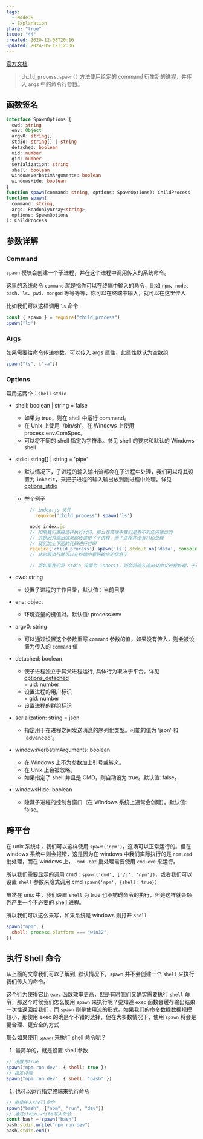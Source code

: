 ```yaml
---  
tags:  
  - NodeJS  
  - Explanation  
share: "true"  
issue: "44"  
created: 2020-12-08T20:16  
updated: 2024-05-12T12:36  
---  
```

  
[官方文档](http://nodejs.cn/api/child_process.html#child_process_child_process_spawn_command_args_options)  
  
> `child_process.spawn()` 方法使用给定的 command 衍生新的进程，并传入 args 中的命令行参数。  
  
## 函数签名  
  
```typescript  
interface SpawnOptions {  
  cwd: string  
  env: Object  
  argv0: string[]  
  stdio: string[] | string  
  detached: boolean  
  uid: number  
  gid: number  
  serialization: string  
  shell: boolean  
  windowsVerbatimArguments: boolean  
  windowsHide: boolean  
}  
function spawn(command: string, options: SpawnOptions): ChildProcess  
function spawn(  
  command: string,  
  args: ReadonlyArray<string>,  
  options: SpawnOptions  
): ChildProcess  
```  
  
## 参数详解  
  
### Command  
  
`spawn` 模块会创建一个子进程，并在这个进程中调用传入的系统命令。  
  
这里的系统命令 `command` 就是指你可以在终端中输入的命令，比如 `npm`、`node`、`bash`、`ls`、`pwd`、`mongod` 等等等等，你可以在终端中输入，就可以在这里传入  
  
比如我们可以这样调用 `ls` 命令  
  
```js  
const { spawn } = require("child_process")  
spawn("ls")  
```  
  
### Args  
  
如果需要给命令传递参数，可以传入 args 属性，此属性默认为空数组  
  
```js  
spawn("ls", ["-a"])  
```  
  
### Options  
  
常用这两个：`shell` `stdio`  
  
- shell: boolean | string = false  
  - 如果为 true，则在 shell 中运行 command。  
  - 在 Unix 上使用 '/bin/sh'，在 Windows 上使用 process.env.ComSpec。  
  - 可以将不同的 shell 指定为字符串。参见 shell 的要求和默认的 Windows shell  
- stdio: string[] | string = 'pipe'  
  - 默认情况下，子进程的输入输出流都会在子进程中处理，我们可以将其设置为 `inherit`，来把子进程的输入输出放到副进程中处理。详见 [options_stdio](http://nodejs.cn/api/child_process.html#child_process_options_stdio)  
  - 举个例子  
  
    ```js  
      // index.js 文件  
        require('child_process').spawn('ls')  
  
      node index.js  
      // 如果我们直接这样执行代码，那么在终端中我们是看不到任何输出的  
      // 这是因为输出信息都传递给了子进程，而子进程并没有打印处理  
      // 我们加上下面的代码进行打印  
      require('child_process').spawn('ls').stdout.on('data', console.log)  
      // 此时再执行就可以在终端中看到输出的信息了  
  
      // 而如果我们将 stdio 设置为 inherit，则会将输入输出交由父进程处理，子进程不需要监听事件也可以在终端中看到输出的信息了  
    ```  
  
- cwd: string  
  - 设置子进程的工作目录，默认值：当前目录  
- env: object  
  - 环境变量的键值对。默认值: process.env  
- argv0: string  
  - 可以通过设置这个参数重写 `command` 参数的值，如果没有传入，则会被设置为传入的 `command` 值  
- detached: boolean  
  - 使子进程独立于其父进程运行, 具体行为取决于平台。详见 [options_detached](http://nodejs.cn/api/child_process.html#child_process_options_detached)    
    = uid: number  
  - 设置进程的用户标识    
    = gid: number  
  - 设置进程的群组标识  
- serialization: string = json  
  - 指定用于在进程之间发送消息的序列化类型。可能的值为 'json' 和 'advanced'。  
- windowsVerbatimArguments: boolean  
  - 在 Windows 上不为参数加上引号或转义。  
  - 在 Unix 上会被忽略。  
  - 如果指定了 shell 并且是 CMD，则自动设为 true。默认值: false。  
- windowsHide: boolean  
  - 隐藏子进程的控制台窗口（在 Windows 系统上通常会创建）。默认值: false。  
  
## 跨平台  
  
在 unix 系统中，我们可以这样使用 `spawn('npm')`，这场可以正常运行的。但在 windows 系统中则会报错，这是因为在 windows 中我们实际执行的是 `npm.cmd` 批处理，而在 windows 上，`.cmd` `.bat` 批处理需要使用 `cmd.exe` 来运行。  
  
所以我们需要显示的调用 cmd：`spawn('cmd', ['/c', 'npm'])`，或者我们可以设置 `shell` 参数来隐式调用 cmd `spawn('npm', {shell: true})`  
  
虽然在 unix 中，我们设置 `shell` 为 true 也不妨碍命令的执行，但是这样就会额外产生一个不必要的 shell 进程。  
  
所以我们可以这么来写，如果系统是 windows 则打开 `shell`  
  
```js  
spawn("npm", {  
  shell: process.platform === "win32",  
})  
```  
  
## 执行 Shell 命令  
  
从上面的文章我们可以了解到, 默认情况下，`spawn` 并不会创建一个 `shell` 来执行我们传入的命令。  
  
这个行为使得它比 `exec` 函数效率更高，但是有时我们又确实需要执行 `shell` 命令，那这个时候我们怎么使用 `spawn` 来执行呢？要知道 `exec` 函数会缓存输出结果一次性返回给我们，而 `spawn` 则是使用流的形式。如果我们的命令数据数据规模较小，那使用 exec 的确是个不错的选择，但在大多数情况下，使用 `spawn` 将会是更合理、更安全的方式  
  
那么如果使用 `spawn` 来执行 shell 命令呢？  
  
1. 最简单的，就是设置 shell 参数  
  
```js  
// 设置为true  
spawn("npm run dev", { shell: true })  
// 指定终端  
spawn("npm run dev", { shell: "bash" })  
```  
  
1. 也可以运行指定终端来执行命令  
  
```js  
// 直接传入shell命令  
spawn("bash", ["npm", "run", "dev"])  
// 通过stdin.write写入命令  
const bash = spawn("bash")  
bash.stdin.write("npm run dev")  
bash.stdin.end()  
```  
